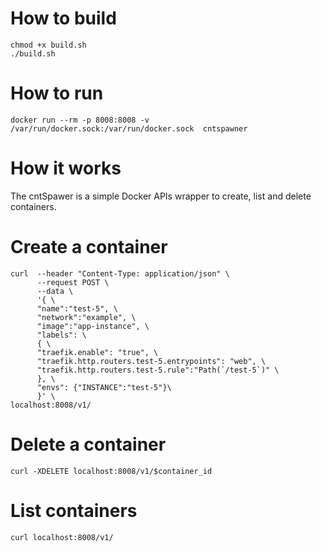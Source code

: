 # How to build
```
chmod +x build.sh
./build.sh
```
# How to run

```
docker run --rm -p 8008:8008 -v /var/run/docker.sock:/var/run/docker.sock  cntspawner
```

# How it works
The cntSpawer is a simple Docker APIs wrapper to create, list and delete containers.

# Create a container

```
curl  --header "Content-Type: application/json" \
      --request POST \
      --data \
      '{ \
      "name":"test-5", \
      "network":"example", \
      "image":"app-instance", \
      "labels": \
      { \
      "traefik.enable": "true", \
      "traefik.http.routers.test-5.entrypoints": "web", \
      "traefik.http.routers.test-5.rule":"Path(`/test-5`)" \ 
      }, \
      "envs": {"INSTANCE":"test-5"}\
      }' \
localhost:8008/v1/

```

# Delete a container

```
curl -XDELETE localhost:8008/v1/$container_id
```
# List containers

```
curl localhost:8008/v1/
```
